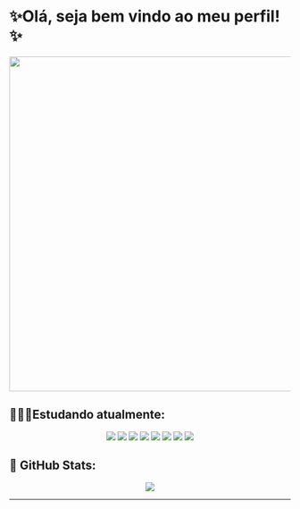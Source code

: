<h1>✨Olá, seja bem vindo ao meu perfil!✨</h1>
<div align="center">
  <img src="https://cdnb.artstation.com/p/assets/images/images/024/858/699/original/pixel-jeff-divoom.gif?1583771904" width="600" >
</div>
  
<h2>👩🏻‍💻Estudando atualmente: </h2>

<div align="center"/>
   <img src="https://img.shields.io/badge/HTML5-E34F26?style=for-the-badge&logo=html5&logoColor=white&color=17183B"/>
   <img src="https://img.shields.io/badge/CSS3-1572B6?style=for-the-badge&logo=css3&logoColor=white&color=291846"/> 
   <img src="https://img.shields.io/badge/python-3670A0?style=for-the-badge&logo=python&logoColor=white&color=3A1851"/>
   <img src="https://img.shields.io/badge/figma-%23F24E1E.svg?style=for-the-badge&logo=figma&logoColor=white&color=4F183A"/>
   <img src="https://img.shields.io/badge/Flask-000000?style=for-the-badge&logo=flask&logoColor=white&color=871838"/>
   <img src="https://img.shields.io/badge/Bootstrap-563D7C?style=for-the-badge&logo=bootstrap&logoColor=white&color=D51B4D"/>
  <img src="https://img.shields.io/badge/MySQL-000000?style=for-the-badge&logo=mysql&logoColor=white&color=B31E65"/>
  <img src="https://img.shields.io/badge/Figma-F24E1E?style=for-the-badge&logo=figma&logoColor=white&color=91227D"/>
</div>
<h2>👾 GitHub Stats: </h2> 
<div align="center"/>
  
![](https://github-readme-stats.vercel.app/api/top-langs/?username=joycesilvaaa&theme=blue-green&hide_border=false&include_all_commits=false&count_private=false&layout=compact)

---

<!-- Proudly created with GPRM ( https://gprm.itsvg.in ) -->

